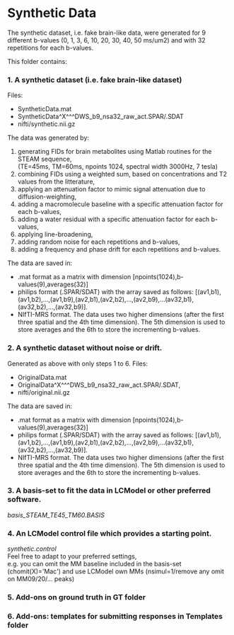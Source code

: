 # Synthetic Data

The synthetic dataset, i.e. fake brain-like data, were generated for 9 different b-values (0, 1, 3, 6, 10, 20, 30, 40, 50 ms/um2) and with 32 repetitions for each b-values.

This folder contains:
### 1. A synthetic dataset (i.e. fake brain-like dataset)

Files:
- SyntheticData.mat
- SyntheticData^X^^^DWS_b9_nsa32_raw_act.SPAR/.SDAT
- nifti/synthetic.nii.gz  


The data was generated by:
1. generating FIDs for brain metabolites using Matlab routines for the STEAM sequence,  
(TE=45ms, TM=60ms, npoints 1024, spectral width 3000Hz, 7 tesla)
2. combining FIDs using a weighted sum, based on concentrations and T2 values from the litterature,
3. applying an attenuation factor to mimic signal attenuation due to diffusion-weighting,
4. adding a macromolecule baseline with a specific attenuation factor for each b-values,
5. adding a water residual with a specific attenuation factor for each b-values,
6. applying line-broadening,
7. adding random noise for each repetitions and b-values,
8. adding a frequency and phase drift for each repetitions and b-values.
      
The data are saved in:
- .mat format as a matrix with dimension [npoints(1024),b-values(9),averages(32)]
- philips format (.SPAR/SDAT) with the array saved as follows: [(av1,b1),(av1,b2),...,(av1,b9),(av2,b1),(av2,b2),...,(av2,b9),...(av32,b1),(av32,b2),...,(av32,b9)].  
- NIfTI-MRS format. The data uses two higher dimensions (after the first three spatial and the 4th time dimension). The 5th dimension is used to store averages and the 6th to store the incrementing b-values.
  
### 2. A synthetic dataset without noise or drift.
Generated as above with only steps 1 to 6.
Files:
- OriginalData.mat
- OriginalData^X^^^DWS_b9_nsa32_raw_act.SPAR/.SDAT,
- nifti/original.nii.gz  

The data are saved in:
- .mat format as a matrix with dimension [npoints(1024),b-values(9),averages(32)]
- philips format (.SPAR/SDAT) with the array saved as follows: [(av1,b1),(av1,b2),...,(av1,b9),(av2,b1),(av2,b2),...,(av2,b9),...(av32,b1),(av32,b2),...,(av32,b9)].  
- NIfTI-MRS format. The data uses two higher dimensions (after the first three spatial and the 4th time dimension). The 5th dimension is used to store averages and the 6th to store the incrementing b-values.

      
### 3. A basis-set to fit the data in LCModel or other preferred software.  
   *basis_STEAM_TE45_TM60.BASIS*
      
### 4. An LCModel control file which provides a starting point.  
   *synthetic.control*  
   Feel free to adapt to your preferred settings,  
   e.g. you can omit the MM baseline included in the basis-set (chomit(X)='Mac') and use LCModel own MMs (nsimul=1/remove any omit on MM09/20/... peaks)
    
### 5. Add-ons on ground truth in GT folder

### 6. Add-ons: templates for submitting responses in Templates folder
